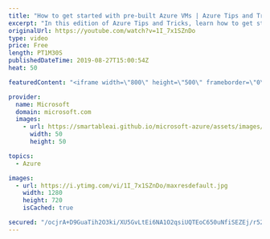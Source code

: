 ```yaml
---
title: "How to get started with pre-built Azure VMs | Azure Tips and Tricks"
excerpt: "In this edition of Azure Tips and Tricks, learn how to get started with pre-built Azure VMs ready for containers. Inside of the Azure portal, you can check out all the virtual machines that are available in the Azure Marketplace.   For more tips and tricks, visit: http://azuredev.tips   Get started with"
originalUrl: https://youtube.com/watch?v=1I_7x1SZnDo
type: video
price: Free
length: PT1M30S
publishedDateTime: 2019-08-27T15:00:54Z
heat: 50

featuredContent: "<iframe width=\"800\" height=\"500\" frameborder=\"0\" src=\"https://www.youtube.com/embed/1I_7x1SZnDo\" allow=\"accelerometer; autoplay; encrypted-media; gyroscope; picture-in-picture\" allowfullscreen></iframe>"

provider:
  name: Microsoft
  domain: microsoft.com
  images:
    - url: https://smartableai.github.io/microsoft-azure/assets/images/organizations/microsoft.com-50x50.jpg
      width: 50
      height: 50

topics:
  - Azure

images:
  - url: https://i.ytimg.com/vi/1I_7x1SZnDo/maxresdefault.jpg
    width: 1280
    height: 720
    isCached: true

secured: "/ocjrA+D9GuaTih2O3ki/XU5GvLtEi6NA1O2qsiUQTEoC650uNfiSEZEj/r52ko0b/kOGw+NM8XIeyJoT2nwsKN85Gbt1aHyG52Ww9Fx3R8c62z7NEnHMuMrKa6g19+CYNLVEkIFELab+IvYDDdVsf1+yJ8/f6o8Eh+Fbbon8S+HuIo/XKfdrfqROept7kDL52z1swsACnAmyebuDYnVkd9Pn+U2th4WIPCHV4cBTvlYVI5dFuX747R4e5toSwEcMpPutv9JmywRhKIJ4ClYGwdtO5vMqh/4qObm/gCa8Rl5vlwKSuVIpjUlUWvO6ZCwHaTZ249BUbUv011UV9cwYVmeQSGP4pfMCgqJKfptRUHigx2W2ZlrJGwefLam5f0iJguUzSxoJo4KwK7JYKKxB85yOrCQuajMTMHfR0cii40=;mV0oV8ILZSDwES0D6vXSig=="
---
```


